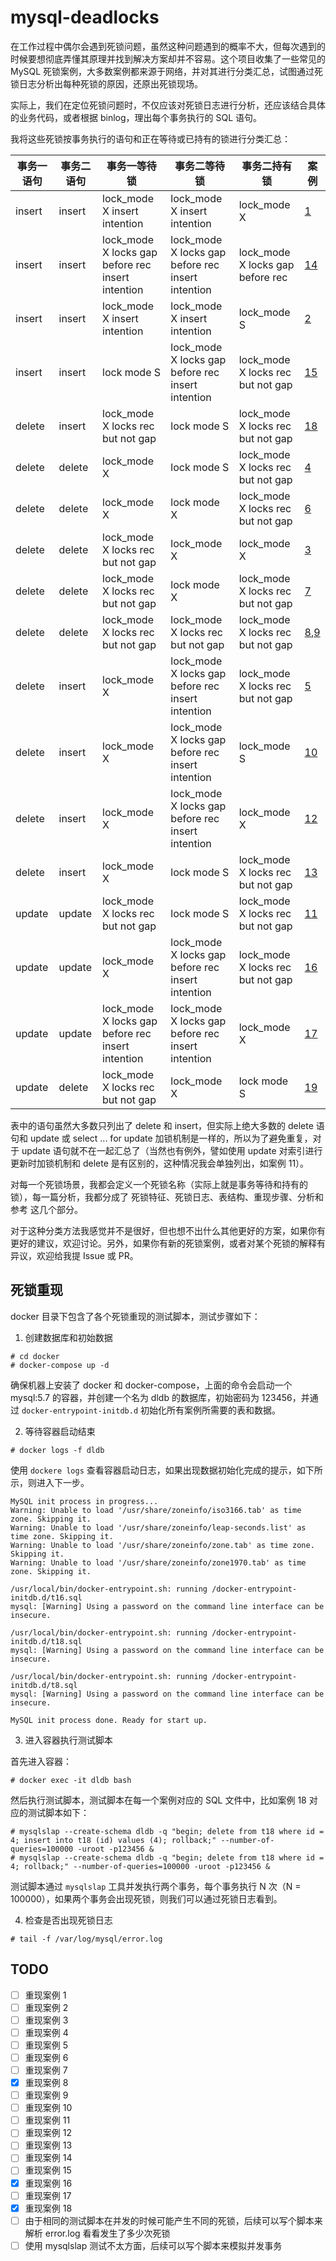 # mysql-deadlocks

在工作过程中偶尔会遇到死锁问题，虽然这种问题遇到的概率不大，但每次遇到的时候要想彻底弄懂其原理并找到解决方案却并不容易。这个项目收集了一些常见的 MySQL 死锁案例，大多数案例都来源于网络，并对其进行分类汇总，试图通过死锁日志分析出每种死锁的原因，还原出死锁现场。

实际上，我们在定位死锁问题时，不仅应该对死锁日志进行分析，还应该结合具体的业务代码，或者根据 binlog，理出每个事务执行的 SQL 语句。

我将这些死锁按事务执行的语句和正在等待或已持有的锁进行分类汇总：

|事务一语句|事务二语句|事务一等待锁|事务二等待锁|事务二持有锁|案例|
|---------|-----------|---------|-----------|-----------|---|
|insert|insert|lock_mode X insert intention|lock_mode X insert intention|lock_mode X|[1](https://github.com/aneasystone/mysql-deadlocks/blob/master/1.md)|
|insert|insert|lock_mode X locks gap before rec insert intention|lock_mode X locks gap before rec insert intention|lock_mode X locks gap before rec|[14](https://github.com/aneasystone/mysql-deadlocks/blob/master/14.md)|
|insert|insert|lock_mode X insert intention|lock_mode X insert intention|lock_mode S|[2](https://github.com/aneasystone/mysql-deadlocks/blob/master/2.md)|
|insert|insert|lock mode S|lock_mode X locks gap before rec insert intention|lock_mode X locks rec but not gap|[15](https://github.com/aneasystone/mysql-deadlocks/blob/master/15.md)|
|delete|insert|lock_mode X locks rec but not gap|lock mode S|lock_mode X locks rec but not gap|[18](https://github.com/aneasystone/mysql-deadlocks/blob/master/18.md)|
|delete|delete|lock_mode X|lock mode S|lock_mode X locks rec but not gap|[4](https://github.com/aneasystone/mysql-deadlocks/blob/master/4.md)|
|delete|delete|lock_mode X|lock mode X|lock_mode X locks rec but not gap|[6](https://github.com/aneasystone/mysql-deadlocks/blob/master/6.md)|
|delete|delete|lock_mode X locks rec but not gap|lock_mode X|lock_mode X|[3](https://github.com/aneasystone/mysql-deadlocks/blob/master/3.md)|
|delete|delete|lock_mode X locks rec but not gap|lock mode X|lock_mode X locks rec but not gap|[7](https://github.com/aneasystone/mysql-deadlocks/blob/master/7.md)|
|delete|delete|lock_mode X locks rec but not gap|lock_mode X locks rec but not gap|lock_mode X locks rec but not gap|[8](https://github.com/aneasystone/mysql-deadlocks/blob/master/8.md),[9](https://github.com/aneasystone/mysql-deadlocks/blob/master/9.md)|
|delete|insert|lock_mode X|lock_mode X locks gap before rec insert intention|lock_mode X locks rec but not gap|[5](https://github.com/aneasystone/mysql-deadlocks/blob/master/5.md)|
|delete|insert|lock_mode X|lock_mode X locks gap before rec insert intention|lock_mode S|[10](https://github.com/aneasystone/mysql-deadlocks/blob/master/10.md)|
|delete|insert|lock_mode X|lock_mode X locks gap before rec insert intention|lock_mode X|[12](https://github.com/aneasystone/mysql-deadlocks/blob/master/12.md)|
|delete|insert|lock_mode X|lock mode S|lock_mode X locks rec but not gap|[13](https://github.com/aneasystone/mysql-deadlocks/blob/master/13.md)|
|update|update|lock_mode X locks rec but not gap|lock mode S|lock_mode X locks rec but not gap|[11](https://github.com/aneasystone/mysql-deadlocks/blob/master/11.md)|
|update|update|lock_mode X|lock_mode X locks gap before rec insert intention|lock_mode X locks rec but not gap|[16](https://github.com/aneasystone/mysql-deadlocks/blob/master/16.md)|
|update|update|lock_mode X locks gap before rec insert intention|lock_mode X locks gap before rec insert intention|lock_mode X|[17](https://github.com/aneasystone/mysql-deadlocks/blob/master/17.md)|
|update|delete|lock_mode X locks rec but not gap|lock_mode X|lock mode S|[19](https://github.com/aneasystone/mysql-deadlocks/blob/master/19.md)|

表中的语句虽然大多数只列出了 delete 和 insert，但实际上绝大多数的 delete 语句和 update 或 select ... for update 加锁机制是一样的，所以为了避免重复，对于 update 语句就不在一起汇总了（当然也有例外，譬如使用 update 对索引进行更新时加锁机制和 delete 是有区别的，这种情况我会单独列出，如案例 11）。

对每一个死锁场景，我都会定义一个死锁名称（实际上就是事务等待和持有的锁），每一篇分析，我都分成了 死锁特征、死锁日志、表结构、重现步骤、分析和参考 这几个部分。

对于这种分类方法我感觉并不是很好，但也想不出什么其他更好的方案，如果你有更好的建议，欢迎讨论。另外，如果你有新的死锁案例，或者对某个死锁的解释有异议，欢迎给我提 Issue 或 PR。

## 死锁重现

docker 目录下包含了各个死锁重现的测试脚本，测试步骤如下：

1. 创建数据库和初始数据

```
# cd docker
# docker-compose up -d
```

确保机器上安装了 docker 和 docker-compose，上面的命令会启动一个 mysql:5.7 的容器，并创建一个名为 dldb 的数据库，初始密码为 123456，并通过 `docker-entrypoint-initdb.d` 初始化所有案例所需要的表和数据。

2. 等待容器启动结束

```
# docker logs -f dldb
```

使用 `dockere logs` 查看容器启动日志，如果出现数据初始化完成的提示，如下所示，则进入下一步。

```
MySQL init process in progress...
Warning: Unable to load '/usr/share/zoneinfo/iso3166.tab' as time zone. Skipping it.
Warning: Unable to load '/usr/share/zoneinfo/leap-seconds.list' as time zone. Skipping it.
Warning: Unable to load '/usr/share/zoneinfo/zone.tab' as time zone. Skipping it.
Warning: Unable to load '/usr/share/zoneinfo/zone1970.tab' as time zone. Skipping it.

/usr/local/bin/docker-entrypoint.sh: running /docker-entrypoint-initdb.d/t16.sql
mysql: [Warning] Using a password on the command line interface can be insecure.

/usr/local/bin/docker-entrypoint.sh: running /docker-entrypoint-initdb.d/t18.sql
mysql: [Warning] Using a password on the command line interface can be insecure.

/usr/local/bin/docker-entrypoint.sh: running /docker-entrypoint-initdb.d/t8.sql
mysql: [Warning] Using a password on the command line interface can be insecure.

MySQL init process done. Ready for start up.
```

3. 进入容器执行测试脚本

首先进入容器：

```
# docker exec -it dldb bash
```

然后执行测试脚本，测试脚本在每一个案例对应的 SQL 文件中，比如案例 18 对应的测试脚本如下：

```
# mysqlslap --create-schema dldb -q "begin; delete from t18 where id = 4; insert into t18 (id) values (4); rollback;" --number-of-queries=100000 -uroot -p123456 &
# mysqlslap --create-schema dldb -q "begin; delete from t18 where id = 4; rollback;" --number-of-queries=100000 -uroot -p123456 &
```

测试脚本通过 `mysqlslap` 工具并发执行两个事务，每个事务执行 N 次（N = 100000），如果两个事务会出现死锁，则我们可以通过死锁日志看到。

4. 检查是否出现死锁日志

```
# tail -f /var/log/mysql/error.log
```

## TODO

- [ ] 重现案例 1
- [ ] 重现案例 2
- [ ] 重现案例 3
- [ ] 重现案例 4
- [ ] 重现案例 5
- [ ] 重现案例 6
- [ ] 重现案例 7
- [x] 重现案例 8
- [ ] 重现案例 9
- [ ] 重现案例 10
- [ ] 重现案例 11
- [ ] 重现案例 12
- [ ] 重现案例 13
- [ ] 重现案例 14
- [ ] 重现案例 15
- [x] 重现案例 16
- [ ] 重现案例 17
- [x] 重现案例 18
- [ ] 由于相同的测试脚本在并发的时候可能产生不同的死锁，后续可以写个脚本来解析 error.log 看看发生了多少次死锁
- [ ] 使用 mysqlslap 测试不太方面，后续可以写个脚本来模拟并发事务

